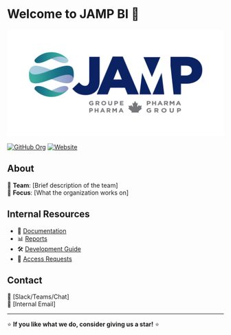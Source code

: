 # Welcome to JAMP BI 👋
![Organization Logo](../assets/images/JAMP-GROUPE-PHARMA-LOGO-BILINGUE.png)


[![GitHub Org](https://img.shields.io/badge/GitHub-JAMP%20BI-blue?style=flat&logo=github)](https://github.com/JAMP-BI)
[![Website](https://img.shields.io/badge/Website-Visit-blue?style=flat&logo=web)](https://www.jamppharma.ca/)   

## About  
🔹 **Team**: [Brief description of the team]  
🚀 **Focus**: [What the organization works on]  


## Internal Resources  
- 📄 [Documentation](#)  
- 📊 [Reports](#)  
- 🛠️ [Development Guide](#)  
- 🔐 [Access Requests](#)  

## Contact  
💬 [Slack/Teams/Chat]  
📧 [Internal Email]  


---  
⭐ **If you like what we do, consider giving us a star!** ⭐  
